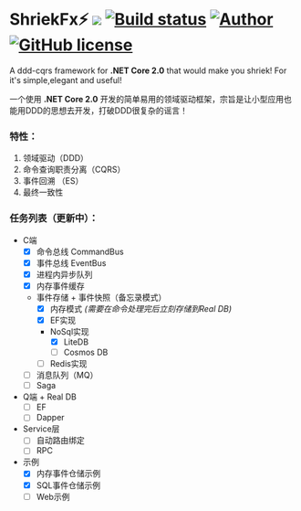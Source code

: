 # ShriekFx:zap: ![](https://img.shields.io/badge/.NET%20Core-2.0.0-brightgreen.svg?style=flat-square) [![Build status](https://ci.appveyor.com/api/projects/status/mcwi2kqe0daija6c?svg=true)](https://ci.appveyor.com/project/ElderJames/shriekfx) [![Author](https://img.shields.io/badge/author-ElderJames-brightgreen.svg?style=flat-square)](https://yangshunjie.com) [![GitHub license](https://img.shields.io/badge/license-MIT-brightgreen.svg?style=flat-square)](https://github.com/ElderJames/ShriekFx/blob/master/LICENSE)  

A ddd-cqrs framework for **.NET Core 2.0**  that would make you shriek! For it's simple,elegant and useful!

一个使用 **.NET Core 2.0** 开发的简单易用的领域驱动框架，宗旨是让小型应用也能用DDD的思想去开发，打破DDD很复杂的谣言！

### 特性：

1. 领域驱动（DDD）
2. 命令查询职责分离（CQRS）
3. 事件回溯 （ES）
4. 最终一致性

### 任务列表（更新中）：

- C端
  - [x] 命令总线 CommandBus
  - [x] 事件总线 EventBus
  - [x] 进程内异步队列
  - [x] 内存事件缓存
  - 事件存储 + 事件快照（备忘录模式）
    - [x] 内存模式 *(需要在命令处理完后立刻存储到Real DB)*
    - [x] EF实现
    - NoSql实现
		- [x] LiteDB
		- [ ] Cosmos DB
    - [ ] Redis实现
  - [ ] 消息队列（MQ）
  - [ ] Saga
- Q端 + Real DB 
  - [ ] EF
  - [ ] Dapper
- Service层
  - [ ] 自动路由绑定
  - [ ] RPC
- 示例
  - [x] 内存事件仓储示例
  - [x] SQL事件仓储示例
  - [ ] Web示例
